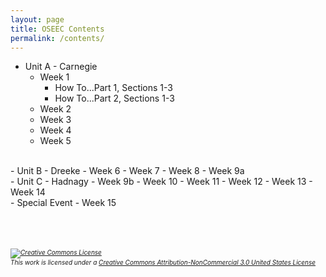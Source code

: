 ```yaml
---
layout: page
title: OSEEC Contents
permalink: /contents/
---
```

- Unit A - Carnegie
  - Week 1
    - How To...Part 1, Sections 1-3
    - How To...Part 2, Sections 1-3
  - Week 2
  - Week 3
  - Week 4
  - Week 5
<br>
- Unit B - Dreeke
  - Week 6
  - Week 7
  - Week 8
  - Week 9a
<br>
- Unit C - Hadnagy
  - Week 9b
  - Week 10
  - Week 11
  - Week 12
  - Week 13
  - Week 14
<br>
- Special Event
  - Week 15
<br>
<br><br><br>
<h6 style="font-size:10px;"><a rel="license" href="http://creativecommons.org/licenses/by-nc/3.0/us/"><img alt="Creative Commons License" style="border-width:0" src="https://i.creativecommons.org/l/by-nc/3.0/us/88x31.png" /></a><br />This work is licensed under a <a rel="license" href="http://creativecommons.org/licenses/by-nc/3.0/us/">Creative Commons Attribution-NonCommercial 3.0 United States License</a></h6>
